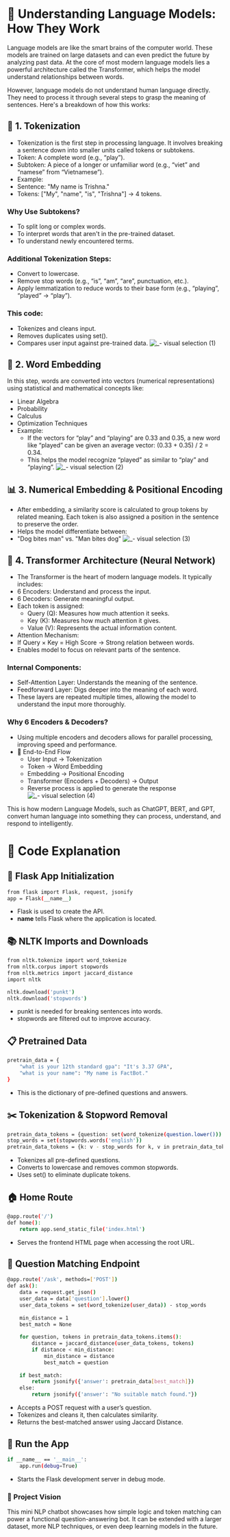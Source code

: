 # 🧠 Understanding Language Models: How They Work
Language models are like the smart brains of the computer world. These models are trained on large datasets and can even predict the future by analyzing past data. At the core of most modern language models lies a powerful architecture called the Transformer, which helps the model understand relationships between words.

However, language models do not understand human language directly. They need to process it through several steps to grasp the meaning of sentences. Here's a breakdown of how this works:

## 🧩 1. Tokenization
- Tokenization is the first step in processing language. It involves breaking a sentence down into smaller units called tokens or subtokens.
- Token: A complete word (e.g., “play”).
- Subtoken: A piece of a longer or unfamiliar word (e.g., “viet” and “namese” from “Vietnamese”).
- Example:
- Sentence: "My name is Trishna."
- Tokens: ["My", "name", "is", "Trishna"] → 4 tokens.

### Why Use Subtokens?
- To split long or complex words.
- To interpret words that aren't in the pre-trained dataset.
- To understand newly encountered terms.

### Additional Tokenization Steps:
- Convert to lowercase.
- Remove stop words (e.g., “is”, “am”, “are”, punctuation, etc.).
- Apply lemmatization to reduce words to their base form (e.g., “playing”, “played” → “play”).

### This code:
- Tokenizes and cleans input.
- Removes duplicates using set().
- Compares user input against pre-trained data.
![_- visual selection (1)](https://github.com/trishnabhattarai/how-does-language-model-work/blob/main/_-%20visual%20selection%20(1).png)

## 🔢 2. Word Embedding
In this step, words are converted into vectors (numerical representations) using statistical and mathematical concepts like:
- Linear Algebra
- Probability
- Calculus
- Optimization Techniques
- Example:
  - If the vectors for “play” and “playing” are 0.33 and 0.35, a new word like “played” can be given an average vector:
(0.33 + 0.35) / 2 = 0.34.
  - This helps the model recognize “played” as similar to “play” and “playing”.
![_- visual selection (2)](https://github.com/trishnabhattarai/how-does-language-model-work/blob/main/_-%20visual%20selection%20(2).png)

## 📊 3. Numerical Embedding & Positional Encoding
- After embedding, a similarity score is calculated to group tokens by related meaning. Each token is also assigned a position in the sentence to preserve the order.
- Helps the model differentiate between:
- "Dog bites man" vs. "Man bites dog"
![_- visual selection (3)](https://github.com/trishnabhattarai/how-does-language-model-work/blob/main/_-%20visual%20selection%20(3).png)

## 🧠 4. Transformer Architecture (Neural Network)
- The Transformer is the heart of modern language models. It typically includes:
- 6 Encoders: Understand and process the input.
- 6 Decoders: Generate meaningful output.
- Each token is assigned:
  - Query (Q): Measures how much attention it seeks.
  - Key (K): Measures how much attention it gives.
  - Value (V): Represents the actual information content.
- Attention Mechanism:
- If Query × Key = High Score → Strong relation between words.
- Enables model to focus on relevant parts of the sentence.

### Internal Components:
- Self-Attention Layer: Understands the meaning of the sentence.
- Feedforward Layer: Digs deeper into the meaning of each word.
- These layers are repeated multiple times, allowing the model to understand the input more thoroughly.

### Why 6 Encoders & Decoders?
- Using multiple encoders and decoders allows for parallel processing, improving speed and performance.
- 🔁 End-to-End Flow
  - User Input → Tokenization
  - Token → Word Embedding
  - Embedding → Positional Encoding
  - Transformer (Encoders + Decoders) → Output
  - Reverse process is applied to generate the response
![_- visual selection (4)](https://github.com/trishnabhattarai/how-does-language-model-work/blob/main/_-%20visual%20selection%20(4).png)

This is how modern Language Models, such as ChatGPT, BERT, and GPT, convert human language into something they can process, understand, and respond to intelligently.

# 🧾 Code Explanation
## 🔧 Flask App Initialization
```bash
from flask import Flask, request, jsonify
app = Flask(__name__)
```
- Flask is used to create the API.
- __name__ tells Flask where the application is located.

## 📚 NLTK Imports and Downloads
```bash
from nltk.tokenize import word_tokenize
from nltk.corpus import stopwords
from nltk.metrics import jaccard_distance
import nltk

nltk.download('punkt')
nltk.download('stopwords')
```
- punkt is needed for breaking sentences into words.
- stopwords are filtered out to improve accuracy.

## 📋 Pretrained Data
```bash
pretrain_data = { 
    "what is your 12th standard gpa": "It's 3.37 GPA",
    "what is your name": "My name is FactBot."
}
```
- This is the dictionary of pre-defined questions and answers.

## ✂️ Tokenization & Stopword Removal
```bash
pretrain_data_tokens = {question: set(word_tokenize(question.lower())) for question in pretrain_data.keys()}
stop_words = set(stopwords.words('english'))
pretrain_data_tokens = {k: v - stop_words for k, v in pretrain_data_tokens.items()}
```
- Tokenizes all pre-defined questions.
- Converts to lowercase and removes common stopwords.
- Uses set() to eliminate duplicate tokens.

## 🏠 Home Route
```bash
@app.route('/')
def home():
    return app.send_static_file('index.html')
```
- Serves the frontend HTML page when accessing the root URL.

## 🤔 Question Matching Endpoint
```bash
@app.route('/ask', methods=['POST'])
def ask():
    data = request.get_json()
    user_data = data['question'].lower()
    user_data_tokens = set(word_tokenize(user_data)) - stop_words
    
    min_distance = 1
    best_match = None
    
    for question, tokens in pretrain_data_tokens.items():
        distance = jaccard_distance(user_data_tokens, tokens)
        if distance < min_distance:
            min_distance = distance
            best_match = question
    
    if best_match:
        return jsonify({'answer': pretrain_data[best_match]})
    else:
        return jsonify({'answer': "No suitable match found."})
```
- Accepts a POST request with a user’s question.
- Tokenizes and cleans it, then calculates similarity.
- Returns the best-matched answer using Jaccard Distance.

## 🧪 Run the App
```bash
if __name__ == '__main__':
    app.run(debug=True)
```
- Starts the Flask development server in debug mode.

### 🚀 Project Vision
This mini NLP chatbot showcases how simple logic and token matching can power a functional question-answering bot. It can be extended with a larger dataset, more NLP techniques, or even deep learning models in the future.
